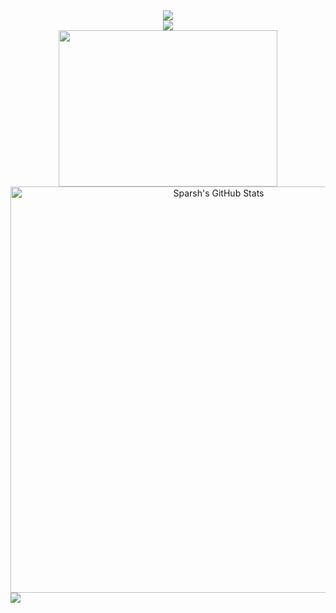 <div align="center"> <a href="https://www.linkedin.com/in/sparsh-agrawal-320050199/"><img src="https://img.shields.io/badge/-Sparsh-blue?style=flat-square&logo=Linkedin&logoColor=white&link=https://www.linkedin.com/in/sparsh-agrawal-320050199/" /></a></div>
<div align="center"> <a href="mailto:sparshagrawal1212@gmail"><img src="https://img.shields.io/badge/sparshagrawal1212@gmail-c14438?style=flat-square&logo=Gmail&logoColor=white&link=mailto:sparshagrawal1212@gmail.com" /></a></div>
<div align="center"><img width="350" height="250" src="https://media1.tenor.com/images/1ae2e1b1b3f6208588e7d3c3dcabd3f0/tenor.gif?itemid=14010419"/></div>
  <div align="center"><img width="650" src="https://github-readme-stats.vercel.app/api?username=Sparsh1212&show_icons=true&line_height=27&count_private=true&title_color=ffffff&text_color=c9cacc&icon_color=2bbc8a&bg_color=1d1f21" alt="Sparsh's GitHub Stats" />
  </div>
<img src="https://activity-graph.herokuapp.com/graph?username=Sparsh1212&theme=react-dark" />
 
  
